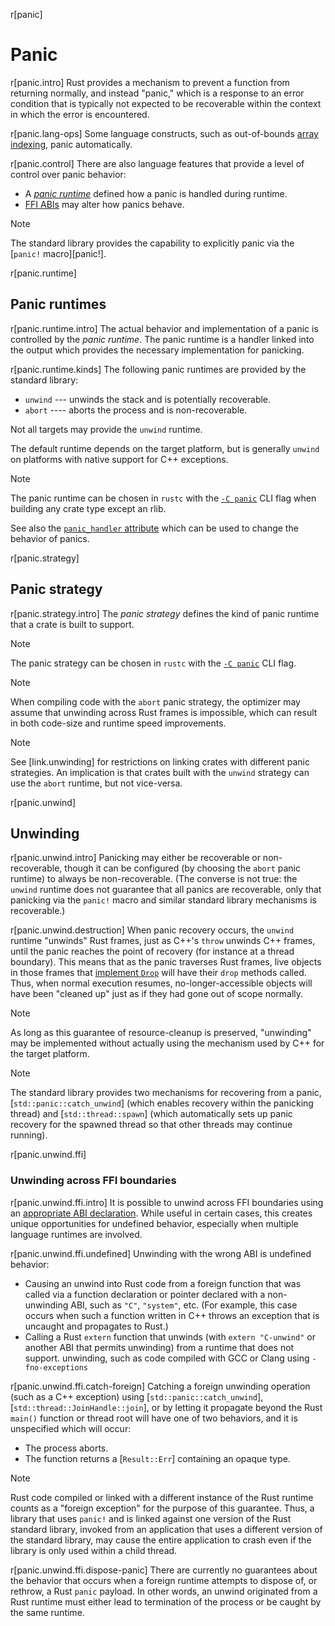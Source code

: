 r[panic]
# Panic

r[panic.intro]
Rust provides a mechanism to prevent a function from returning normally, and instead "panic," which is a response to an error condition that is typically not expected to be recoverable within the context in which the error is encountered.

r[panic.lang-ops]
Some language constructs, such as out-of-bounds [array indexing], panic automatically.

r[panic.control]
There are also language features that provide a level of control over panic behavior:

* A [_panic runtime_](#panic-runtimes) defined how a panic is handled during runtime.
* [FFI ABIs](items/functions.md#unwinding) may alter how panics behave.

> [!NOTE]
> The standard library provides the capability to explicitly panic via the [`panic!` macro][panic!].

r[panic.runtime]
## Panic runtimes

r[panic.runtime.intro]
The actual behavior and implementation of a panic is controlled by the _panic runtime_. The panic runtime is a handler linked into the output which provides the necessary implementation for panicking.

r[panic.runtime.kinds]
The following panic runtimes are provided by the standard library:

* `unwind` --- unwinds the stack and is potentially recoverable.
* `abort` ---- aborts the process and is non-recoverable.

Not all targets may provide the `unwind` runtime.

The default runtime depends on the target platform, but is generally `unwind` on platforms with native support for C++ exceptions.

> [!NOTE]
> The panic runtime can be chosen in `rustc` with the [`-C panic`] CLI flag when building any crate type except an rlib.

See also the [`panic_handler` attribute](runtime.md#the-panic_handler-attribute) which can be used to change the behavior of panics.

r[panic.strategy]
## Panic strategy

r[panic.strategy.intro]
The _panic strategy_ defines the kind of panic runtime that a crate is built to support.

> [!NOTE]
> The panic strategy can be chosen in `rustc` with the [`-C panic`] CLI flag.

> [!NOTE]
> When compiling code with the `abort` panic strategy, the optimizer may assume that unwinding across Rust frames is impossible, which can result in both code-size and runtime speed improvements.

> [!NOTE]
> See [link.unwinding] for restrictions on linking crates with different panic strategies. An implication is that crates built with the `unwind` strategy can use the `abort` runtime, but not vice-versa.

r[panic.unwind]
## Unwinding

r[panic.unwind.intro]
Panicking may either be recoverable or non-recoverable, though it can be configured (by choosing the `abort` panic runtime) to always be non-recoverable. (The converse is not true: the `unwind` runtime does not guarantee that all panics are recoverable, only that panicking via the `panic!` macro and similar standard library mechanisms is recoverable.)

r[panic.unwind.destruction]
When panic recovery occurs, the `unwind` runtime "unwinds" Rust frames, just as C++'s `throw` unwinds C++ frames, until the panic reaches the point of recovery (for instance at a thread boundary). This means that as the panic traverses Rust frames, live objects in those frames that [implement `Drop`][destructors] will have their `drop` methods called. Thus, when normal execution resumes, no-longer-accessible objects will have been "cleaned up" just as if they had gone out of scope normally.

> [!NOTE]
> As long as this guarantee of resource-cleanup is preserved, "unwinding" may be implemented without actually using the mechanism used by C++ for the target platform.

> [!NOTE]
> The standard library provides two mechanisms for recovering from a panic, [`std::panic::catch_unwind`] (which enables recovery within the panicking thread) and [`std::thread::spawn`] (which automatically sets up panic recovery for the spawned thread so that other threads may continue running).

r[panic.unwind.ffi]
### Unwinding across FFI boundaries

r[panic.unwind.ffi.intro]
It is possible to unwind across FFI boundaries using an [appropriate ABI declaration][unwind-abi]. While useful in certain cases, this creates unique opportunities for undefined behavior, especially when multiple language runtimes are involved.

r[panic.unwind.ffi.undefined]
Unwinding with the wrong ABI is undefined behavior:

* Causing an unwind into Rust code from a foreign function that was called via a function declaration or pointer declared with a non-unwinding ABI, such as `"C"`, `"system"`, etc. (For example, this case occurs when such a function written in C++ throws an exception that is uncaught and propagates to Rust.)
* Calling a Rust `extern` function that unwinds (with `extern "C-unwind"` or another ABI that permits unwinding) from a runtime that does not support. unwinding, such as code compiled with GCC or Clang using `-fno-exceptions`

r[panic.unwind.ffi.catch-foreign]
Catching a foreign unwinding operation (such as a C++ exception) using [`std::panic::catch_unwind`], [`std::thread::JoinHandle::join`], or by letting it propagate beyond the Rust `main()` function or thread root will have one of two behaviors, and it is unspecified which will occur:

* The process aborts.
* The function returns a [`Result::Err`] containing an opaque type.

> [!NOTE]
>  Rust code compiled or linked with a different instance of the Rust runtime counts as a "foreign exception" for the purpose of this guarantee. Thus, a library that uses `panic!` and is linked against one version of the Rust standard library, invoked from an application that uses a different version of the standard library, may cause the entire application to crash even if the library is only used within a child thread.

r[panic.unwind.ffi.dispose-panic]
There are currently no guarantees about the behavior that occurs when a foreign runtime attempts to dispose of, or rethrow, a Rust `panic` payload. In other words, an unwind originated from a Rust runtime must either lead to termination of the process or be caught by the same runtime.

[array indexing]: expressions/array-expr.md#array-and-slice-indexing-expressions
[destructors]: destructors.md
[runtime]: runtime.md
[unwind-abi]: items/functions.md#unwinding
[`-C panic`]: ../rustc/codegen-options/index.html#panic
